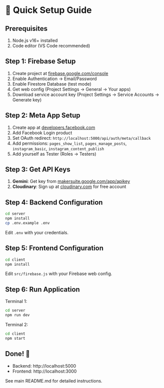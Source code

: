 # 🚀 Quick Setup Guide

## Prerequisites
1. Node.js v16+ installed
2. Code editor (VS Code recommended)

## Step 1: Firebase Setup

1. Create project at [firebase.google.com/console](https://firebase.google.com/console)
2. Enable Authentication → Email/Password
3. Enable Firestore Database (test mode)
4. Get web config (Project Settings → General → Your apps)
5. Download service account key (Project Settings → Service Accounts → Generate key)

## Step 2: Meta App Setup

1. Create app at [developers.facebook.com](https://developers.facebook.com)
2. Add Facebook Login product
3. Set OAuth redirect: `http://localhost:5000/api/auth/meta/callback`
4. Add permissions: `pages_show_list`, `pages_manage_posts`, `instagram_basic`, `instagram_content_publish`
5. Add yourself as Tester (Roles → Testers)

## Step 3: Get API Keys

1. **Gemini**: Get key from [makersuite.google.com/app/apikey](https://makersuite.google.com/app/apikey)
2. **Cloudinary**: Sign up at [cloudinary.com](https://cloudinary.com) for free account

## Step 4: Backend Configuration

```bash
cd server
npm install
cp .env.example .env
```

Edit `.env` with your credentials.

## Step 5: Frontend Configuration

```bash
cd client
npm install
```

Edit `src/firebase.js` with your Firebase web config.

## Step 6: Run Application

Terminal 1:
```bash
cd server
npm run dev
```

Terminal 2:
```bash
cd client
npm start
```

## Done! 🎉
- Backend: http://localhost:5000
- Frontend: http://localhost:3000

See main README.md for detailed instructions.
